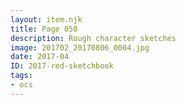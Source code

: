 ```yaml
---
layout: item.njk
title: Page 050
description: Rough character sketches
image: 201702_20170806_0004.jpg
date: 2017-04
ID: 2017-red-sketchbook
tags:  
- ocs
---
```

